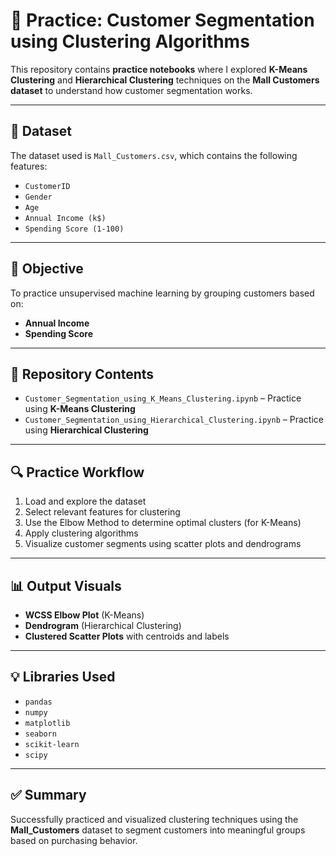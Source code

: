# 🧪 Practice: Customer Segmentation using Clustering Algorithms

This repository contains **practice notebooks** where I explored **K-Means Clustering** and **Hierarchical Clustering** techniques on the **Mall Customers dataset** to understand how customer segmentation works.

---

## 📂 Dataset

The dataset used is `Mall_Customers.csv`, which contains the following features:

- `CustomerID`
- `Gender`
- `Age`
- `Annual Income (k$)`
- `Spending Score (1-100)`

---

## 🎯 Objective

To practice unsupervised machine learning by grouping customers based on:
- **Annual Income**
- **Spending Score**

---

## 📁 Repository Contents

- `Customer_Segmentation_using_K_Means_Clustering.ipynb` – Practice using **K-Means Clustering**
- `Customer_Segmentation_using_Hierarchical_Clustering.ipynb` – Practice using **Hierarchical Clustering**

---

## 🔍 Practice Workflow

1. Load and explore the dataset  
2. Select relevant features for clustering  
3. Use the Elbow Method to determine optimal clusters (for K-Means)  
4. Apply clustering algorithms  
5. Visualize customer segments using scatter plots and dendrograms

---

## 📊 Output Visuals

- **WCSS Elbow Plot** (K-Means)
- **Dendrogram** (Hierarchical Clustering)
- **Clustered Scatter Plots** with centroids and labels

---

## 💡 Libraries Used

- `pandas`
- `numpy`
- `matplotlib`
- `seaborn`
- `scikit-learn`
- `scipy`

---

## ✅ Summary

Successfully practiced and visualized clustering techniques using the **Mall_Customers** dataset to segment customers into meaningful groups based on purchasing behavior.

